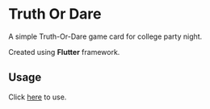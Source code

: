# Truth Or Dare 
A simple Truth-Or-Dare game card for college party night.

Created using **Flutter** framework.

## Usage
Click [here](https://khangkontum.github.io) to use.
